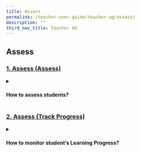 ```yaml
---
title: Assess
permalink: /teacher-user-guide/teacher-ug/assess/
description: ""
third_nav_title: Teacher UG
---
```

## Assess

### [1. Assess (Assess)](/teacher-user-guide/discover/index/)

<details><summary><h4>How to assess students?</h4></summary>
	
<ol>
    <li>Quizzes
        <ul>
            <li><a target="_blank" href="https://www.notion.so/Add-and-Edit-Quizzes-New-b868eb6f0d6a4c378fd1bc9f4d88014a">Add and Edit Quizzes (New)</a></li>
        </ul>
    </li>
    <li>Assessments
        <ul>
            <li><a target="_blank" href="https://www.notion.so/Set-Assignments-as-Assessments-e31ccdafc30c4eec951d41851de1f7b8">Set Assignments as Assessments</a></li>
        </ul>
    </li>
    <li>Monitor
        <ul>
            <li><a target="_blank" href="https://www.notion.so/Monitor-Students-Responses-in-an-Assignment-edfb32a62b654be4b3ab26b03c38afe0">Monitor Students' Responses in an Assignment</a></li>
        </ul>
    </li>
    <li>Teacher-Marked Quiz
        <ul>
            <li><a target="_blank" href="https://www.notion.so/Mark-Google-Attached-Files-e5bef330d4354370ab5dbd92ac73d8cc">Mark Google-Attached Files</a></li>
            <li><a target="_blank" href="https://www.notion.so/Mark-Teacher-Marked-Quizzes-e7330ade1fe34218980fbd1d57045388">Mark Teacher-Marked Quizzes</a></li>
            <li><a target="_blank" href="https://www.notion.so/Release-Teacher-Marked-Quizzes-2ea42df6292f4451b26b1f95ad736925">Release Teacher-Marked Quizzes</a></li>
        </ul>
    </li>
    <li>Comments
        <ul>
            <li><a target="_blank" href="https://www.notion.so/Add-Teacher-Comments-9696edc63a064bbaab4c4d47defe7cf8">Add Teacher Comments</a></li>
        </ul>
    </li>
</ol>
</details>

### [2. Assess (Track Progress)](/teacher-user-guide/discover/index/)

<details><summary><h4>How to monitor student’s Learning Progress?</h4></summary>
	
<ul>
    <li><a target="_blank" href="https://www.notion.so/About-Learning-Progress-6ac789b78f6741c69528d7a6f05e55c8">About Learning Progress</a></li>
    <li><a target="_blank" href="https://www.notion.so/View-by-Topic-4e33f0daff314aa888e7574c68f5b3e0">View by Topic</a></li>
    <li><a target="_blank" href="https://www.notion.so/View-by-Month-cbc17dd6e6304bc5a1d46f826737943c">View by Month</a></li>
    <li><a target="_blank" href="https://www.notion.so/View-by-Student-8553f41d69734001a5a8420a83a73a8d">View by Student</a></li>
    <li><a target="_blank" href="https://www.notion.so/View-Excluded-Questions-ca303b400db34dfb8ce7ef89cfe3e528">View Excluded Questions</a></li>
</ul>
</details>